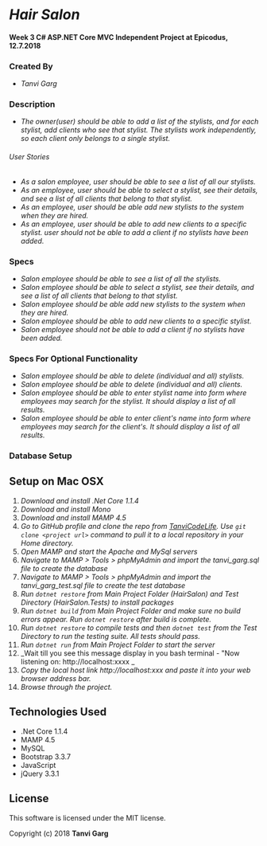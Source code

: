 # _Hair Salon_
#### Week 3 C# ASP.NET Core MVC Independent Project at Epicodus, 12.7.2018

### Created By
* _Tanvi Garg_

### Description

* _The owner(user) should be able to add a list of the stylists, and for each stylist, add clients who see that stylist. The stylists work independently, so each client only belongs to a single stylist._

###### User Stories
* _As a salon employee, user should be able to see a list of all our stylists._
* _As an employee, user should be able to select a stylist, see their details, and see a list of all clients that belong to that stylist._
* _As an employee, user should be able add new stylists to the system when they are hired._
* _As an employee, user should be able to add new clients to a specific stylist. user should not be able to add a client if no stylists have been added._

### Specs
* _Salon employee should be able to see a list of all the stylists._
* _Salon employee should be able to select a stylist, see their details, and see a list of all clients that belong to that stylist._
* _Salon employee should be able add new stylists to the system when they are hired._
* _Salon employee should be able to add new clients to a specific stylist._
* _Salon employee should not be able to add a client if no stylists have been added._
### Specs For Optional Functionality
* _Salon employee should be able to delete (individual and all) stylists._
* _Salon employee should be able to delete (individual and all) clients._
* _Salon employee should be able to enter stylist name into form where employees may search for the stylist. It should display a list of all results._
* _Salon employee should be able to enter client's name into form where employees may search for the client's. It should display a list of all results._


### Database Setup



## Setup on Mac OSX
1. _Download and install .Net Core 1.1.4_
2. _Download and install Mono_
3. _Download and install MAMP 4.5_
4. _Go to GitHub profile and clone the repo from [TanviCodeLife](https://github.com/TanviCodeLife/word-counter-csharp-proj). Use `git clone <project url>` command to pull it to a local repository in your Home directory._
5. _Open MAMP and start the Apache and MySql servers_
6. _Navigate to MAMP > Tools > phpMyAdmin and import the tanvi_garg.sql file to create the database_
7. _Navigate to MAMP > Tools > phpMyAdmin and import the tanvi_garg_test.sql file to create the test database_
5. _Run `dotnet restore` from Main Project Folder (HairSalon) and Test Directory (HairSalon.Tests) to install packages_
6. _Run `dotnet build` from Main Project Folder and make sure no build errors appear. Run `dotnet restore` after build is complete._
7. _Run `dotnet restore` to compile tests and then `dotnet test` from the Test Directory to run the testing suite. All tests should pass._
8. _Run `dotnet run` from Main Project Folder to start the server_
9. _Wait till you see this message display in you bash terminal - "Now listening on: http://localhost:xxxx _
10. _Copy the local host link http://localhost:xxx and paste it into your web browser address bar._
11. _Browse through the project._


## Technologies Used

* .Net Core 1.1.4
* MAMP 4.5
* MySQL
* Bootstrap 3.3.7
* JavaScript
* jQuery 3.3.1


## License

This software is licensed under the MIT license.

Copyright (c) 2018 **Tanvi Garg**
